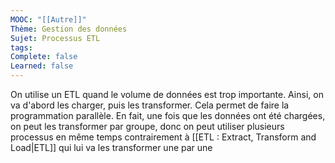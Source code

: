```yaml
---
MOOC: "[[Autre]]"
Thème: Gestion des données
Sujet: Processus ETL
tags: 
Complete: false
Learned: false
---
```

On utilise un ETL quand le volume de données est trop importante. Ainsi, on va d'abord les charger, puis les transformer. Cela permet de faire la programmation parallèle.
 En fait, une fois que les données ont été chargées, on peut les transformer par groupe, donc on peut utiliser plusieurs processus en même temps contrairement à [[ETL : Extract, Transform and Load|ETL]] qui lui va les transformer une par une

